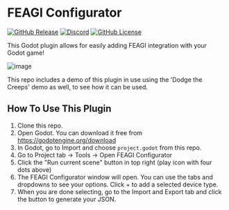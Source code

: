 # FEAGI Configurator

[![GitHub Release](https://img.shields.io/github/v/release/feagi/controller_configurator)](https://github.com/feagi/controller_configurator/releases) [![Discord](https://img.shields.io/discord/1242546683791933480)](https://discord.gg/PTVC8fyGN8) [![GitHub License](https://img.shields.io/github/license/feagi/controller_configurator)](https://www.apache.org/licenses/LICENSE-2.0.txt)

This Godot plugin allows for easily adding FEAGI integration with your Godot game!

![image](https://github.com/feagi/configurator/assets/127231771/3e9511f6-533a-4f6c-8cf0-a299918de5c1)

This repo includes a demo of this plugin in use using the 'Dodge the Creeps' demo as well, to see how it can be used.

## How To Use This Plugin

1. Clone this repo.
2. Open Godot. You can download it free from https://godotengine.org/download
3. In Godot, go to Import and choose `project.godot` from this repo.
4. Go to Project tab -> Tools -> Open FEAGI Configurator
5. Click the "Run current scene" button in top right (play icon with four dots above)
6. The FEAGI Configurator window will open. You can use the tabs and dropdowns to see your options. Click + to add a selected device type.
7. When you are done selecting, go to the Import and Export tab and click the button to generate your JSON.
